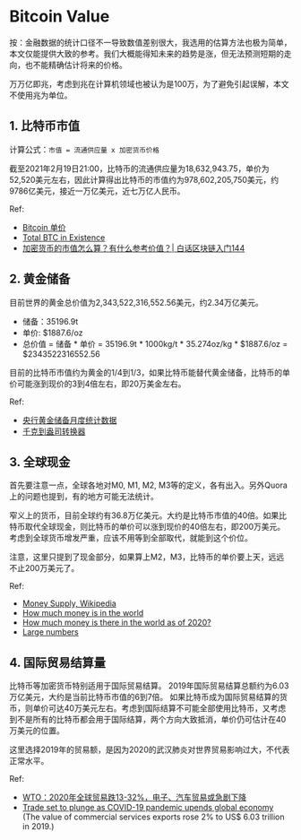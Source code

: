 # Bitcoin Value

按：金融数据的统计口径不一导致数值差别很大，我选用的估算方法也极为简单，本文仅能提供大致的参考。我们大概能得知未来的趋势是涨，但无法预测短期的走向，也不能精确估计将来的价格。

万万亿即兆，考虑到兆在计算机领域也被认为是100万，为了避免引起误解，本文不使用兆为单位。

## 1. 比特币市值

计算公式：``市值 = 流通供应量 x 加密货币价格``

截至2021年2月19日21:00，比特币的流通供应量为18,632,943.75，单价为52,520美元左右，因此计算得出比特币的市值约为978,602,205,750美元，约9786亿美元，接近一万亿美元，近七万亿人民币。

Ref:

* [Bitcoin 单价](https://coinmarketcap.com/currencies/bitcoin/)
* [Total BTC in Existence](https://www.buybitcoinworldwide.com/how-many-bitcoins-are-there/)
* [加密货币的市值怎么算？有什么参考价值？| 白话区块链入门144](https://www.hellobtc.com/kp/kc/06/1883.html)

## 2. 黄金储备

目前世界的黄金总价值为2,343,522,316,552.56美元，约2.34万亿美元。

* 储备：35196.9t
* 单价: $1887.6/oz
* 总价值 = 储备 * 单价 = 35196.9t * 1000kg/t * 35.274oz/kg * $1887.6/oz = $2343522316552.56

目前的比特币市值约为黄金的1/4到1/3，如果比特币能替代黄金储备，比特币的单价可能涨到现价的3到4倍左右，即20万美金左右。

Ref:

* [央行黄金储备月度统计数据](https://www.gold.org/cn/goldhub/data/monthly-central-bank-statistics)
* [千克到盎司转换器](https://www.metric-conversions.org/zh-hans/weight/kilograms-to-ounces.htm)

## 3. 全球现金

首先要注意一点，全球各地对M0, M1, M2, M3等的定义，各有出入。另外Quora上的问题也提到，有的地方可能无法统计。

窄义上的货币，目前全球约有36.8万亿美元。大约是比特币市值的40倍。如果比特币取代全球现金，则比特币的单价可以涨到现价的40倍左右，即200万美元。考虑到全球货币增发严重，应该不用等到全部取代，就能到这个价位。

注意，这里只提到了现金部分，如果算上M2，M3，比特币的单价要上天，远远不止200万美元了。

Ref:

* [Money Supply, Wikipedia](https://en.wikipedia.org/wiki/Money_supply)
* [How much money is in the world](https://www.quora.com/How-much-money-is-in-the-world)
* [How much money is there in the world as of 2020?](https://www.thesun.co.uk/money/13497643/how-much-money-in-the-world/)
* [Large numbers](https://www.britannica.com/topic/large-numbers-1765137)

## 4. 国际贸易结算量

比特币等加密货币特别适用于国际贸易结算。
2019年国际贸易结算总额约为6.03万亿美元，大约是当前比特币市值的6到7倍。
如果比特币成为国际贸易结算的货币，则单价可达40万美元左右。考虑到国际结算不可能全部使用比特币，又考虑到不是所有的比特币都会用于国际结算，两个方向大致抵消，单价仍可估计在40万美元的位置。

这里选择2019年的贸易额，是因为2020的武汉肺炎对世界贸易影响过大，不代表正常水平。

Ref:

* [WTO：2020年全球贸易跌13-32%，电子、汽车贸易或急剧下降](https://www.yicai.com/news/100584976.html)
* [Trade set to plunge as COVID-19 pandemic upends global economy](https://www.wto.org/english/news_e/pres20_e/pr855_e.htm) (The value of commercial services exports rose 2% to US$ 6.03 trillion in 2019.)
